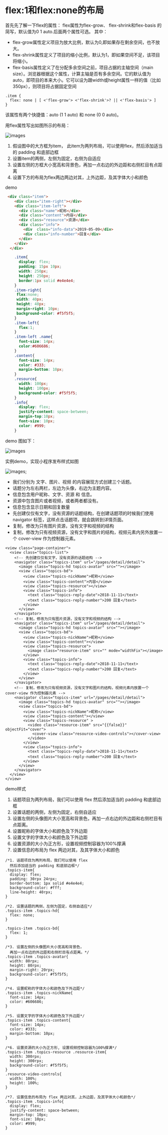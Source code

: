 # flex:1和flex:none的布局

首先先了解一下flex的属性：
flex属性为flex-grow、 flex-shrink和flex-basis 的简写，默认值为0 1 auto.后面两个属性可选。
其中：

* flex-grow属性定义项目为放大比例，默认为0,即如果存在剩余空间，也不放大。
* flex-shrink属性定义了项目的缩小比例，默认为1，即如果空间不足，该项目将缩小。
* flex-basis属性定义了在分配多余空间之前，项目占据的主轴空间（main size）。浏览器根据这个属性，计算主轴是否有多余空间。它的默认值为auto，即项目的本来大小。它可以设为跟width或height属性一样的值（比如350px），则项目将占据固定空间


```
.item {
  flex: none | [ <'flex-grow'> <'flex-shrink'>? || <'flex-basis'> ]
}
```

该属性有两个快捷值：auto (1 1 auto) 和 none (0 0 auto)。


用flex属性写出如图所示的布局：

![images](https://raw.githubusercontent.com/rainyGLC/gitPress/master/images/36.png)

1. 假设图中的大方框为item， 此item为两列布局，可以使用flex，然后添加适当的 padding 和底部边框
2. 设置item的两侧，左侧为固定，右侧为自适应
3. 设置左侧的方框大小宽高和背景色，再加一点右边的外边距和右侧栏目有点距离
4. 设置下方的布局为flex两边两边对其，上外边距，及其字体大小和颜色

demo

```html
 <div class="item">
    <div class="item-right"></div>
    <div class="item-left">
      <div class="name">昵称</div>
      <div class="content">内容</div>
      <div class="resource">资源</div>
      <div class="info">
        <div  class="info-data">2019-05-09</div>
        <div class="info-number">回复</div>
      </div>
    </div>
  </div>
```

```css
    .item{
      display: flex;
      padding: 15px 10px;
      width: 250px;
      height: 250px;
      border:1px solid #e4e4e4;
    }
    .item-right{
     flex:none;
     width: 40px;
     height: 40px;
     margin-right: 10px;
     background-color: #f5f5f5; 
    }
    .item-left{
      flex:1;
    }
    .item-left .name{
      font-size: 14px;
      color:#606686;
    }
    .content{
      font-size: 14px;
      color: #333;
      margin-bottom: 10px;
    }
    .resource{
      width: 100px;
      height: 100px;
      background-color: #f5f5f5;
    }
    .info{
      display: flex;
      justify-content: space-between;
      margin-top:10px;
      font-size: 10px;
      color: #999;
    }
```

 demo 图如下：

![images](https://raw.githubusercontent.com/rainyGLC/gitPress/master/images/37.png)


实例demo，实现小程序发布样式如图

![images](https://raw.githubusercontent.com/rainyGLC/gitPress/master/images/35.png);


* 我们分别为 文字、图片、视频 的内容展现方式创建三个话题。
* 话题分为左右两栏，左边为头像，右边为主题内容。
* 信息包含用户昵称、文字、资源 和 信息。
* 资源中包含图片或者视频，或者两者都没有。
* 信息包含显示日期和回复数量
* 先创建仅仅有文字，没有资源的话题结构，在创建话题项的时候我们使用 navigator 标签，这样点击话题项，就会跳转到详情页面。
* 复制，修改为只有图片资源，没有文字和视频的结构
* 复制，修改为只有视频资源，没有文字和图片的结构，视频元素内另外放置一个 cover-view 作为控制器元素。



```wxml
<view class="page-container">
  <view class="topics-list">
    <!-- 先创建仅仅有文字，没有资源的话题结构 -->
    <navigator class="topics-item" url="/pages/detail/detail">
      <image class="topics-hd topics-avatar" src=""></image>
      <view class="topics-bd">
        <view class="topics-nickName">昵称</view>
        <view class="topics-content">内容</view>
        <view class="topics-resource"></view>
        <view class="topics-info">
          <text class="topics-reply-date">2018-11-11</text>
          <text class="topics-reply-number">200 回复</text>
        </view>
      </view>
    </navigator>
    <!-- 复制，修改为只有图片资源，没有文字和视频的结构 -->
    <navigator class="topics-item" url="/pages/detail/detail">
      <image class="topics-hd topics-avatar" src=""></image>
      <view class="topics-bd">
        <view class="topics-nickName">昵称</view>
        <view class="topics-content"></view>
        <view class="topics-resource">
          <image class="resource-item" src="" mode="widthFix"></image>
        </view>
        <view class="topics-info">
          <text class="topics-reply-date">2018-11-11</text>
          <text class="topics-reply-number">200 回复</text>
        </view>
      </view>
    </navigator>
    <!-- 复制，修改为只有视频资源，没有文字和图片的结构，视频元素内放置一个 cover-view 作为控制器元素 -->
    <navigator class="topics-item" url="/pages/detail/detail">
      <image class="topics-hd topics-avatar" src=""></image>
      <view class="topics-bd">
        <view class="topics-nickName">昵称</view>
        <view class="topics-content"></view>
        <view class="topics-resource" >
          <video class="resource-item" src="{{false}}" objectFit="cover">
            <cover-view class="resource-video-controls"></cover-view>
          </video>
        </view>
        <view class="topics-info">
          <text class="topics-reply-date">2018-11-11</text>
          <text class="topics-reply-number">200 回复</text>
        </view>
      </view>
    </navigator>
  </view>
</view>
```

demo样式
1. 话题项目为两列布局，我们可以使用 flex 然后添加适当的 padding 和底部边框
2. 设置话题的两侧，左侧为固定，右侧自适应
3. 设置左侧的头像图片大小宽高和背景色，再加一点右边的外边距和右侧栏目有点距离。
4. 设置昵称的字体大小和颜色及下外边距
5. 设置文字的字体大小和颜色及下外边距
6. 设置资源的大小为正方形，设置视频控制容器为100%撑满
7. 设置信息的布局为 flex 两边对其，及其字体大小和颜色


```wxss
/*1. 话题项目为两列布局，我们可以使用 flex 
  然后添加适当的 padding 和底部边框*/
.topics-item{
  display: flex;
  padding: 30rpx 24rpx;
  border-bottom: 1px solid #e4e4e4;
  background-color: #fff;
  line-height: 40rpx;
}

/*2. 设置话题的两侧，左侧为固定，右侧自适应*/
.topics-item .topics-hd{
  flex: none;
}

.topics-item .topics-bd{
  flex: 1;
}

/*3. 设置左侧的头像图片大小宽高和背景色，
  再加一点右边的外边距和右侧栏目有点距离。*/
.topics-item .topics-avatar{
  width: 80rpx;
  height: 80rpx;
  margin-right: 20rpx;
  background-color: #f5f5f5;
}

/*4. 设置昵称的字体大小和颜色及下外边距*/
.topics-item .topics-nickName{
  font-size: 14px;
  color: #606686;
}

/*5. 设置文字的字体大小和颜色及下外边距*/
.topics-item .topics-content{
  font-size: 14px;
  color: #333;
  margin-bottom: 10px;
}

/*6. 设置资源的大小为正方形, 设置视频控制容器为100%撑满*/
.topics-item .topics-resource .resource-item{
  width: 300rpx;
  height: 300rpx;
  background-color: #f5f5f5;
}
.resource-video-controls{
  width: 100%;
  height: 100%;
}

/*7. 设置信息的布局为 flex 两边对其，上外边距，及其字体大小和颜色*/
.topics-item .topics-info{
  display: flex;
  justify-content: space-between;
  margin-top: 10px;
  font-size: 10px;
  color: #999;
}
```